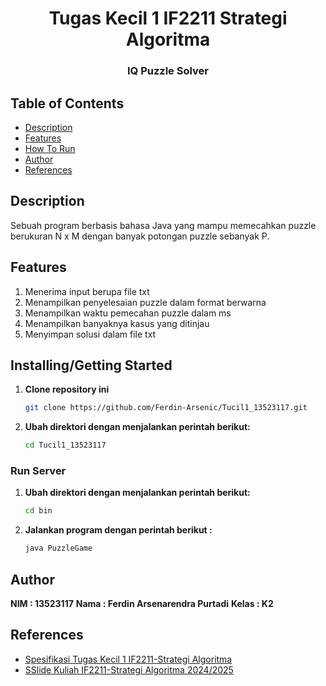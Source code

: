 <h1 align="center">Tugas Kecil 1 IF2211 Strategi Algoritma</h1>
<h3 align="center">IQ Puzzle Solver</h3>

## Table of Contents

- [Description](#description)
- [Features](#features)
- [How To Run](#how-to-run)
- [Author](#author)
- [References](#references)

## Description
Sebuah program berbasis bahasa Java yang mampu memecahkan puzzle berukuran N x M dengan banyak potongan puzzle sebanyak P.
## Features
1. Menerima input berupa file txt
2. Menampilkan penyelesaian puzzle dalam format berwarna
3. Menampilkan waktu pemecahan puzzle dalam ms
4. Menampilkan banyaknya kasus yang ditinjau
5. Menyimpan solusi dalam file txt


## Installing/Getting Started
1. **Clone repository ini**
   ```bash
   git clone https://github.com/Ferdin-Arsenic/Tucil1_13523117.git
   ```
2. **Ubah direktori dengan menjalankan perintah berikut:**
   ```bash
   cd Tucil1_13523117
   ```

### Run Server
1. **Ubah direktori dengan menjalankan perintah berikut:**
   ```bash
   cd bin
   ```
2. **Jalankan program dengan perintah berikut :**
    ```bash
   java PuzzleGame
   ```
## Author
**NIM   : 13523117**
**Nama  : Ferdin Arsenarendra Purtadi**
**Kelas : K2**

## References
- [Spesifikasi Tugas Kecil 1 IF2211-Strategi Algoritma](https://informatika.stei.itb.ac.id/~rinaldi.munir/Stmik/2024-2025/Tucil1-Stima-2025.pdf)
- [SSlide Kuliah IF2211-Strategi Algoritma 2024/2025](https://informatika.stei.itb.ac.id/~rinaldi.munir/Stmik/2024-2025/stima24-25.htm)